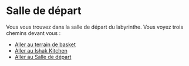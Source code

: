 
# Salle de départ

Vous vous trouvez dans la salle de départ du labyrinthe. Vous voyez trois chemins devant vous :

- [Aller au terrain de basket ](failler_owen_terrain_de_basket.md)
- [Aller au Ishak Kitchen](ishak_sadallah_kitchen.md)
- [Aller au Salle de départ](index.md)

